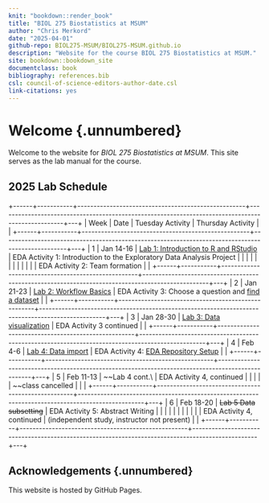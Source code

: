 ```yaml
---
knit: "bookdown::render_book"
title: "BIOL 275 Biostatistics at MSUM"
author: "Chris Merkord"
date: "2025-04-01"
github-repo: BIOL275-MSUM/BIOL275-MSUM.github.io
description: "Website for the course BIOL 275 Biostatistics at MSUM."
site: bookdown::bookdown_site
documentclass: book
bibliography: references.bib
csl: council-of-science-editors-author-date.csl
link-citations: yes
---
```


# Welcome {.unnumbered}

Welcome to the website for *BIOL 275 Biostatistics at MSUM*. This site serves as the lab manual for the course.

## 2025 Lab Schedule

+------+-----------+----------------------------------------------------+--------------------------------------------------------------------------------------------------+---+
| Week | Date      | Tuesday Activity                                   | Thursday Activity                                                                                |   |
+------+-----------+----------------------------------------------------+--------------------------------------------------------------------------------------------------+---+
| 1    | Jan 14-16 | [Lab 1: Introduction to R and RStudio](lab-1.html) | EDA Activity 1: Introduction to the Exploratory Data Analysis Project                            |   |
|      |           |                                                    |                                                                                                  |   |
|      |           |                                                    | EDA Activity 2: Team formation                                                                   |   |
+------+-----------+----------------------------------------------------+--------------------------------------------------------------------------------------------------+---+
| 2    | Jan 21-23 | [Lab 2: Workflow Basics](lab-2.html)               | EDA Activity 3: Choose a question and [find a dataset](data-sets.html)                           |   |
+------+-----------+----------------------------------------------------+--------------------------------------------------------------------------------------------------+---+
| 3    | Jan 28-30 | [Lab 3: Data visualization](lab-3.html)            | EDA Activity 3 continued                                                                         |   |
+------+-----------+----------------------------------------------------+--------------------------------------------------------------------------------------------------+---+
| 4    | Feb 4-6   | [Lab 4: Data import](lab-4.html)                   | EDA Activity 4: [EDA Repository Setup](https://biol275-msum.github.io/eda-repository-setup.html) |   |
+------+-----------+----------------------------------------------------+--------------------------------------------------------------------------------------------------+---+
| 5    | Feb 11-13 | ~~Lab 4 cont.\                                     | EDA Activity 4, continued                                                                        |   |
|      |           | ~~class cancelled                                  |                                                                                                  |   |
+------+-----------+----------------------------------------------------+--------------------------------------------------------------------------------------------------+---+
| 6    | Feb 18-20 | ~~Lab 5 Data subsetting~~                          | EDA Activity 5: Abstract Writing                                                                 |   |
|      |           |                                                    |                                                                                                  |   |
|      |           | EDA Activity 4, continued                          | (independent study, instructor not present)                                                      |   |
+------+-----------+----------------------------------------------------+--------------------------------------------------------------------------------------------------+---+

## Acknowledgements {.unnumbered}

This website is hosted by GitHub Pages.
